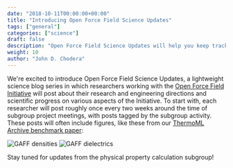```yaml
---
date: "2018-10-11T00:00:00+00:00"
title: "Introducing Open Force Field Science Updates"
tags: ["general"]
categories: ["science"]
draft: false
description: "Open Force Field Science Updates will help you keep track of research and engineering activities from the Open Force Field Initiative"
weight: 10
author: "John D. Chodera"
---
```


We're excited to introduce Open Force Field Science Updates, a lightweight science blog series in which researchers working with the [Open Force Field Initiative](http://openforcefield.org) will post about their research and engineering directions and scientific progress on various aspects of the Initiative.
To start with, each researcher will post roughly once every two weeks around the time of subgroup project meetings, with posts tagged by the subgroup activity.
These posts will often include figures, like these from our [ThermoML Archive benchmark paper](http://dx.doi.org/10.1021/acs.jced.7b00104):

![GAFF densities](gaff-densities.jpg "GAFF densities")
![GAFF dielectrics](gaff-dielectrics.jpg "GAFF dielectrics")

Stay tuned for updates from the physical property calculation subgroup!

